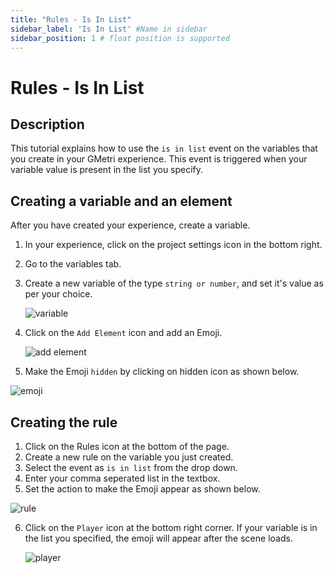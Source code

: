 ```yaml
---
title: "Rules - Is In List"
sidebar_label: 'Is In List' #Name in sidebar
sidebar_position: 1 # float position is supported
---
```


# Rules - Is In List

## Description

This tutorial explains how to use the `is in list` event on the variables that you create in your GMetri experience. This event is triggered when your variable value is present in the list you specify.


## Creating a variable and an element

After you have created your experience, create a variable.

1. In your experience, click on the project settings icon in the bottom right.
2. Go to the variables tab.
3. Create a new variable of the type `string or number`, and set it's value as per your choice.
   
   ![variable](https://s.vrgmetri.com/image/w_600,q_90/gb-web/portal-docs/assets/img/screenshots/variable_creation.png)

4. Click on the `Add Element` icon and add an Emoji.
   
   ![add element](https://s.vrgmetri.com/image/w_600,q_90/gb-web/portal-docs/assets/img/screenshots/add-embed-scorm.png)


5.  Make the Emoji `hidden` by clicking on hidden icon as shown below.

![emoji](https://s.vrgmetri.com/image/w_400,q_90/gb-web/portal-docs/assets/img/screenshots/hidden_emoji.png)


## Creating the rule

1. Click on the Rules icon at the bottom of the page.
2. Create a new rule on the variable you just created.
3. Select the event as `is in list` from the drop down.
4. Enter your comma seperated list in the textbox.
5. Set the action to make the Emoji appear as shown below.
   


![rule](https://s.vrgmetri.com/image/w_600,q_90/gb-web/portal-docs/assets/img/screenshots/is_in_list_connection.png)

6. Click on the `Player` icon at the bottom right corner. If your variable is in the list you specified, the emoji will appear after the scene loads.
   

   ![player](https://s.vrgmetri.com/image/w_800,q_90/gb-web/portal-docs/assets/img/screenshots/emoji_appears.png)
